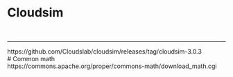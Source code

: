 # Cloudsim
<br>
<hr>
https://github.com/Cloudslab/cloudsim/releases/tag/cloudsim-3.0.3
<br>
# Common math
<br>
https://commons.apache.org/proper/commons-math/download_math.cgi
